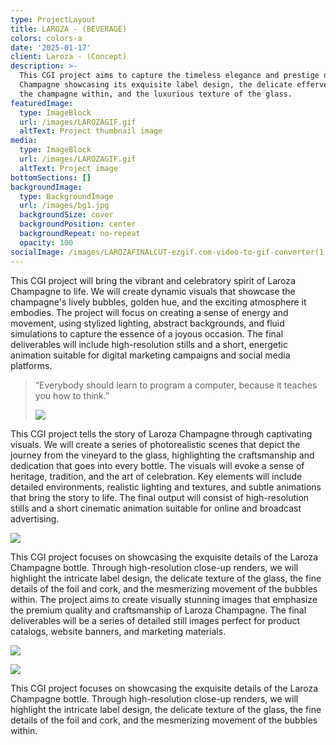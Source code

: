```yaml
---
type: ProjectLayout
title: LAROZA - (BEVERAGE)
colors: colors-a
date: '2025-01-17'
client: Laroza - (Concept)
description: >-
  This CGI project aims to capture the timeless elegance and prestige of Laroza
  Champagne showcasing its exquisite label design, the delicate effervescence of
  the champagne within, and the luxurious texture of the glass.
featuredImage:
  type: ImageBlock
  url: /images/LAROZAGIF.gif
  altText: Project thumbnail image
media:
  type: ImageBlock
  url: /images/LAROZAGIF.gif
  altText: Project image
bottomSections: []
backgroundImage:
  type: BackgroundImage
  url: /images/bg1.jpg
  backgroundSize: cover
  backgroundPosition: center
  backgroundRepeat: no-repeat
  opacity: 100
socialImage: /images/LAROZAFINALCUT-ezgif.com-video-to-gif-converter(1).gif
---
```

This CGI project will bring the vibrant and celebratory spirit of Laroza Champagne to life. We will create dynamic visuals that showcase the champagne's lively bubbles, golden hue, and the exciting atmosphere it embodies. The project will focus on creating a sense of energy and movement, using stylized lighting, abstract backgrounds, and fluid simulations to capture the essence of a joyous occasion. The final deliverables will include high-resolution stills and a short, energetic animation suitable for digital marketing campaigns and social media platforms.

> “Everybody should learn to program a computer, because it teaches you how to think.”
>
> ![](https://preview--cyclespacestudio-87842.stackbit.dev/images/LAROZA_2.jpg)

This CGI project tells the story of Laroza Champagne through captivating visuals. We will create a series of photorealistic scenes that depict the journey from the vineyard to the glass, highlighting the craftsmanship and dedication that goes into every bottle. The visuals will evoke a sense of heritage, tradition, and the art of celebration. Key elements will include detailed environments, realistic lighting and textures, and subtle animations that bring the story to life. The final output will consist of high-resolution stills and a short cinematic animation suitable for online and broadcast advertising.

![](https://preview--cyclespacestudio-87842.stackbit.dev/_static/app-assets/public/images/Laroza%20Logo%20canvas.png)

This CGI project focuses on showcasing the exquisite details of the Laroza Champagne bottle. Through high-resolution close-up renders, we will highlight the intricate label design, the delicate texture of the glass, the fine details of the foil and cork, and the mesmerizing movement of the bubbles within. The project aims to create visually stunning images that emphasize the premium quality and craftsmanship of Laroza Champagne. The final deliverables will be a series of detailed still images perfect for product catalogs, website banners, and marketing materials.

![](/images/LAROZAFINALCUT-ezgif.com-video-to-gif-converter.gif)

![](/images/LAROZAFINALCUT-ezgif.com-video-to-gif-converter\(1\).gif)



This CGI project focuses on showcasing the exquisite details of the Laroza Champagne bottle. Through high-resolution close-up renders, we will highlight the intricate label design, the delicate texture of the glass, the fine details of the foil and cork, and the mesmerizing movement of the bubbles within.



